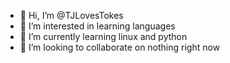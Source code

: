 - 👋 Hi, I’m @TJLovesTokes
- 👀 I’m interested in learning languages
- 🌱 I’m currently learning linux and python
- 💞️ I’m looking to collaborate on nothing right now

<!---
TJLovesTokes/TJLovesTokes is a ✨ special ✨ repository because its `README.md` (this file) appears on your GitHub profile.
You can click the Preview link to take a look at your changes.
--->
